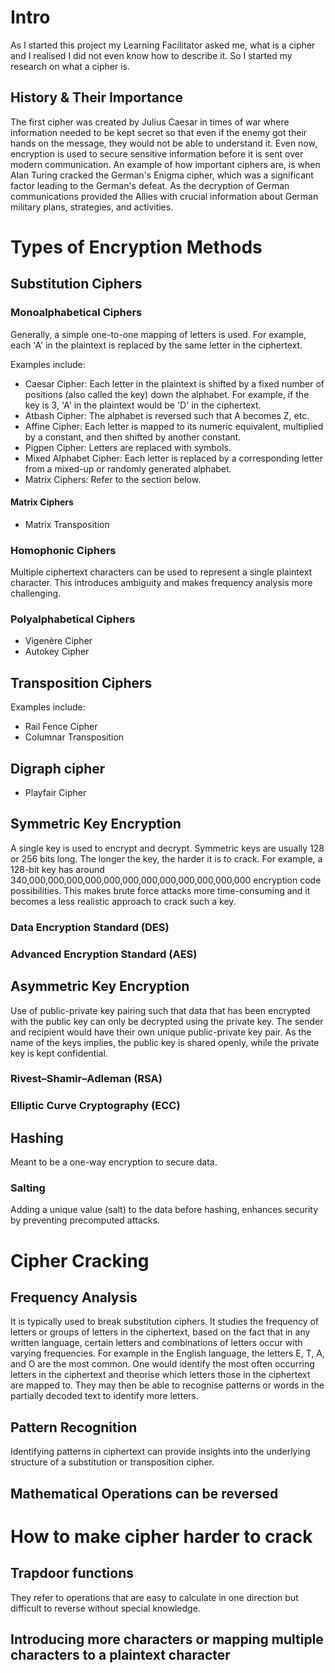 # Intro
As I started this project my Learning Facilitator asked me, what is a cipher and I realised I did not even know how to describe it. So I started my research on what a cipher is.


## History & Their Importance
The first cipher was created by Julius Caesar in times of war where information needed to be kept secret so that even if the enemy got their hands on the message, they would not be able to understand it. Even now, encryption is used to secure sensitive information before it is sent over modern communication. 
An example of how important ciphers are, is when Alan Turing cracked the German's Enigma cipher, which was a significant factor leading to the German's defeat. As the decryption of German communications provided the Allies with crucial information about German military plans, strategies, and activities.


# Types of Encryption Methods
## Substitution Ciphers
### Monoalphabetical Ciphers
Generally, a simple one-to-one mapping of letters is used. For example, each 'A' in the plaintext is replaced by the same letter in the ciphertext.

Examples include: 
* Caesar Cipher: Each letter in the plaintext is shifted by a fixed number of positions (also called the key) down the alphabet. For example, if the key is 3, 'A' in the plaintext would be 'D' in the ciphertext. 
* Atbash Cipher: The alphabet is reversed such that A becomes Z, etc.
* Affine Cipher: Each letter is mapped to its numeric equivalent, multiplied by a constant, and then shifted by another constant.
* Pigpen Cipher: Letters are replaced with symbols. 
* Mixed Alphabet Cipher: Each letter is replaced by a corresponding letter from a mixed-up or randomly generated alphabet.
* Matrix Ciphers: Refer to the section below.

#### Matrix Ciphers
* Matrix Transposition

### Homophonic Ciphers
Multiple ciphertext characters can be used to represent a single plaintext character. This introduces ambiguity and makes frequency analysis more challenging.

### Polyalphabetical Ciphers

* Vigenère Cipher
* Autokey Cipher

## Transposition Ciphers

Examples include:
* Rail Fence Cipher
* Columnar Transposition

## Digraph cipher

* Playfair Cipher

## Symmetric Key Encryption
A single key is used to encrypt and decrypt. Symmetric keys are usually 128 or 256 bits long. The longer the key, the harder it is to crack. For example, a 128-bit key has around 340,000,000,000,000,000,000,000,000,000,000,000,000 encryption code possibilities. This makes brute force attacks more time-consuming and it becomes a less realistic approach to crack such a key.

### Data Encryption Standard (DES)

### Advanced Encryption Standard (AES)


## Asymmetric Key Encryption
Use of public-private key pairing such that data that has been encrypted with the public key can only be decrypted using the private key. The sender and recipient would have their own unique public-private key pair. As the name of the keys implies, the public key is shared openly, while the private key is kept confidential.

### Rivest–Shamir–Adleman (RSA)

### Elliptic Curve Cryptography (ECC) 

## Hashing
Meant to be a one-way encryption to secure data. 
### Salting
Adding a unique value (salt) to the data before hashing, enhances security by preventing precomputed attacks.

# Cipher Cracking
## Frequency Analysis
It is typically used to break substitution ciphers. It studies the frequency of letters or groups of letters in the ciphertext, based on the fact that in any written language, certain letters and combinations of letters occur with varying frequencies. For example in the English language, the letters E, T, A, and O are the most common. 
One would identify the most often occurring letters in the ciphertext and theorise which letters those in the ciphertext are mapped to. They may then be able to recognise patterns or words in the partially decoded text to identify more letters. 

## Pattern Recognition 
Identifying patterns in ciphertext can provide insights into the underlying structure of a substitution or transposition cipher.

## Mathematical Operations can be reversed


# How to make cipher harder to crack
## Trapdoor functions
They refer to operations that are easy to calculate in one direction but difficult to reverse without special knowledge. 

## Introducing more characters or mapping multiple characters to a plaintext character
